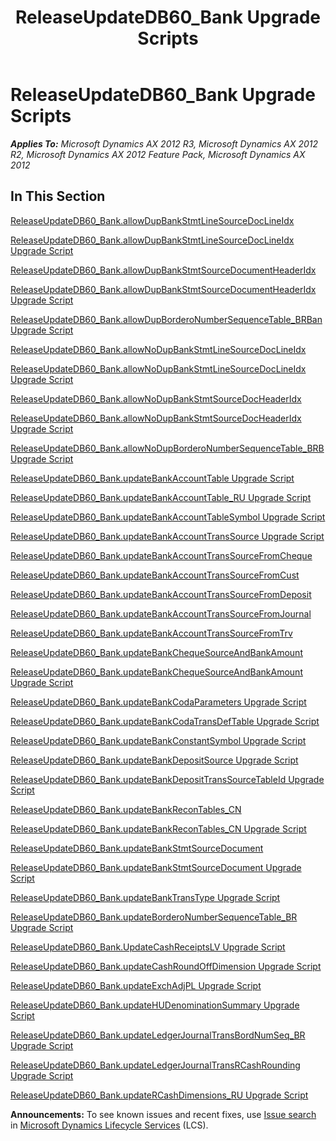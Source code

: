 ﻿---
title: ReleaseUpdateDB60_Bank Upgrade Scripts
TOCTitle: ReleaseUpdateDB60_Bank Upgrade Scripts
ms:assetid: 80632210-5138-48c3-9cee-9625645fe476
ms:mtpsurl: https://msdn.microsoft.com/en-us/library/JJ685905(v=AX.60)
ms:contentKeyID: 49709358
ms.date: 05/18/2015
mtps_version: v=AX.60
---

# ReleaseUpdateDB60\_Bank Upgrade Scripts 


_**Applies To:** Microsoft Dynamics AX 2012 R3, Microsoft Dynamics AX 2012 R2, Microsoft Dynamics AX 2012 Feature Pack, Microsoft Dynamics AX 2012_

## In This Section

[ReleaseUpdateDB60\_Bank.allowDupBankStmtLineSourceDocLineIdx](releaseupdatedb60-bank-allowdupbankstmtlinesourcedoclineidx.md)

[ReleaseUpdateDB60\_Bank.allowDupBankStmtLineSourceDocLineIdx Upgrade Script](releaseupdatedb60-bank-allowdupbankstmtlinesourcedoclineidx-upgrade-script.md)

[ReleaseUpdateDB60\_Bank.allowDupBankStmtSourceDocumentHeaderIdx](releaseupdatedb60-bank-allowdupbankstmtsourcedocumentheaderidx.md)

[ReleaseUpdateDB60\_Bank.allowDupBankStmtSourceDocumentHeaderIdx Upgrade Script](releaseupdatedb60-bank-allowdupbankstmtsourcedocumentheaderidx-upgrade-script.md)

[ReleaseUpdateDB60\_Bank.allowDupBorderoNumberSequenceTable\_BRBan Upgrade Script](releaseupdatedb60-bank-allowdupborderonumbersequencetable-brban-upgrade-script.md)

[ReleaseUpdateDB60\_Bank.allowNoDupBankStmtLineSourceDocLineIdx](releaseupdatedb60-bank-allownodupbankstmtlinesourcedoclineidx.md)

[ReleaseUpdateDB60\_Bank.allowNoDupBankStmtLineSourceDocLineIdx Upgrade Script](releaseupdatedb60-bank-allownodupbankstmtlinesourcedoclineidx-upgrade-script.md)

[ReleaseUpdateDB60\_Bank.allowNoDupBankStmtSourceDocHeaderIdx](releaseupdatedb60-bank-allownodupbankstmtsourcedocheaderidx.md)

[ReleaseUpdateDB60\_Bank.allowNoDupBankStmtSourceDocHeaderIdx Upgrade Script](releaseupdatedb60-bank-allownodupbankstmtsourcedocheaderidx-upgrade-script.md)

[ReleaseUpdateDB60\_Bank.allowNoDupBorderoNumberSequenceTable\_BRB Upgrade Script](releaseupdatedb60-bank-allownodupborderonumbersequencetable-brb-upgrade-script.md)

[ReleaseUpdateDB60\_Bank.updateBankAccountTable Upgrade Script](releaseupdatedb60-bank-updatebankaccounttable-upgrade-script.md)

[ReleaseUpdateDB60\_Bank.updateBankAccountTable\_RU Upgrade Script](releaseupdatedb60-bank-updatebankaccounttable-ru-upgrade-script.md)

[ReleaseUpdateDB60\_Bank.updateBankAccountTableSymbol Upgrade Script](releaseupdatedb60-bank-updatebankaccounttablesymbol-upgrade-script.md)

[ReleaseUpdateDB60\_Bank.updateBankAccountTransSource Upgrade Script](releaseupdatedb60-bank-updatebankaccounttranssource-upgrade-script.md)

[ReleaseUpdateDB60\_Bank.updateBankAccountTransSourceFromCheque](releaseupdatedb60-bank-updatebankaccounttranssourcefromcheque.md)

[ReleaseUpdateDB60\_Bank.updateBankAccountTransSourceFromCust](releaseupdatedb60-bank-updatebankaccounttranssourcefromcust.md)

[ReleaseUpdateDB60\_Bank.updateBankAccountTransSourceFromDeposit](releaseupdatedb60-bank-updatebankaccounttranssourcefromdeposit.md)

[ReleaseUpdateDB60\_Bank.updateBankAccountTransSourceFromJournal](releaseupdatedb60-bank-updatebankaccounttranssourcefromjournal.md)

[ReleaseUpdateDB60\_Bank.updateBankAccountTransSourceFromTrv](releaseupdatedb60-bank-updatebankaccounttranssourcefromtrv.md)

[ReleaseUpdateDB60\_Bank.updateBankChequeSourceAndBankAmount](releaseupdatedb60-bank-updatebankchequesourceandbankamount.md)

[ReleaseUpdateDB60\_Bank.updateBankChequeSourceAndBankAmount Upgrade Script](releaseupdatedb60-bank-updatebankchequesourceandbankamount-upgrade-script.md)

[ReleaseUpdateDB60\_Bank.updateBankCodaParameters Upgrade Script](releaseupdatedb60-bank-updatebankcodaparameters-upgrade-script.md)

[ReleaseUpdateDB60\_Bank.updateBankCodaTransDefTable Upgrade Script](releaseupdatedb60-bank-updatebankcodatransdeftable-upgrade-script.md)

[ReleaseUpdateDB60\_Bank.updateBankConstantSymbol Upgrade Script](releaseupdatedb60-bank-updatebankconstantsymbol-upgrade-script.md)

[ReleaseUpdateDB60\_Bank.updateBankDepositSource Upgrade Script](releaseupdatedb60-bank-updatebankdepositsource-upgrade-script.md)

[ReleaseUpdateDB60\_Bank.updateBankDepositTransSourceTableId Upgrade Script](releaseupdatedb60-bank-updatebankdeposittranssourcetableid-upgrade-script.md)

[ReleaseUpdateDB60\_Bank.updateBankReconTables\_CN](releaseupdatedb60-bank-updatebankrecontables-cn.md)

[ReleaseUpdateDB60\_Bank.updateBankReconTables\_CN Upgrade Script](releaseupdatedb60-bank-updatebankrecontables-cn-upgrade-script.md)

[ReleaseUpdateDB60\_Bank.updateBankStmtSourceDocument](releaseupdatedb60-bank-updatebankstmtsourcedocument.md)

[ReleaseUpdateDB60\_Bank.updateBankStmtSourceDocument Upgrade Script](releaseupdatedb60-bank-updatebankstmtsourcedocument-upgrade-script.md)

[ReleaseUpdateDB60\_Bank.updateBankTransType Upgrade Script](releaseupdatedb60-bank-updatebanktranstype-upgrade-script.md)

[ReleaseUpdateDB60\_Bank.updateBorderoNumberSequenceTable\_BR Upgrade Script](releaseupdatedb60-bank-updateborderonumbersequencetable-br-upgrade-script.md)

[ReleaseUpdateDB60\_Bank.UpdateCashReceiptsLV Upgrade Script](releaseupdatedb60-bank-updatecashreceiptslv-upgrade-script.md)

[ReleaseUpdateDB60\_Bank.updateCashRoundOffDimension Upgrade Script](releaseupdatedb60-bank-updatecashroundoffdimension-upgrade-script.md)

[ReleaseUpdateDB60\_Bank.updateExchAdjPL Upgrade Script](releaseupdatedb60-bank-updateexchadjpl-upgrade-script.md)

[ReleaseUpdateDB60\_Bank.updateHUDenominationSummary Upgrade Script](releaseupdatedb60-bank-updatehudenominationsummary-upgrade-script.md)

[ReleaseUpdateDB60\_Bank.updateLedgerJournalTransBordNumSeq\_BR Upgrade Script](releaseupdatedb60-bank-updateledgerjournaltransbordnumseq-br-upgrade-script.md)

[ReleaseUpdateDB60\_Bank.updateLedgerJournalTransRCashRounding Upgrade Script](releaseupdatedb60-bank-updateledgerjournaltransrcashrounding-upgrade-script.md)

[ReleaseUpdateDB60\_Bank.updateRCashDimensions\_RU Upgrade Script](releaseupdatedb60-bank-updatercashdimensions-ru-upgrade-script.md)

  
**Announcements:** To see known issues and recent fixes, use [Issue search](http://go.microsoft.com/fwlink/?linkid=389258) in [Microsoft Dynamics Lifecycle Services](http://go.microsoft.com/fwlink/?linkid=306505) (LCS).

